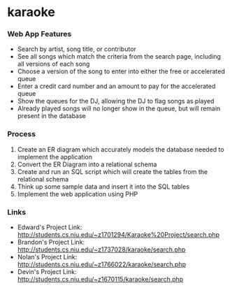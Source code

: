 # karaoke

### Web App Features
- Search by artist, song title, or contributor
- See all songs which match the criteria from the search page, including all versions of each song
- Choose a version of the song to enter into either the free or accelerated queue
- Enter a credit card number and an amount to pay for the accelerated queue
- Show the queues for the DJ, allowing the DJ to flag songs as played
- Already played songs will no longer show in the queue, but will remain present in the database

### Process
1. Create an ER diagram which accurately models the database needed to implement the application
2. Convert the ER Diagram into a relational schema
3. Create and run an SQL script which will create the tables from the relational schema
4. Think up some sample data and insert it into the SQL tables
5. Implement the web application using PHP

### Links
- Edward's Project Link: http://students.cs.niu.edu/~z1701294/Karaoke%20Project/search.php
- Brandon's Project Link:  http://students.cs.niu.edu/~z1737028/karaoke/search.php
- Nolan's Project Link: http://students.cs.niu.edu/~z1766022/karaoke/search.php
- Devin's Project Link: http://students.cs.niu.edu/~z1670115/karaoke/search.php
